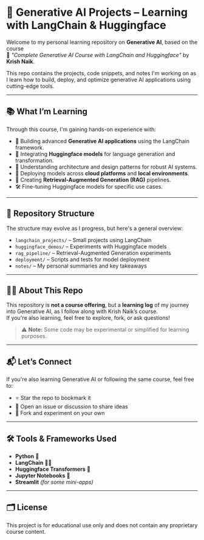 # 🧠 Generative AI Projects – Learning with LangChain & Huggingface

Welcome to my personal learning repository on **Generative AI**, based on the course  
📘 *"Complete Generative AI Course with LangChain and Huggingface"* by **Krish Naik**.

This repo contains the projects, code snippets, and notes I'm working on as I learn how to build, deploy, and optimize generative AI applications using cutting-edge tools.

---

## 📚 What I’m Learning

Through this course, I'm gaining hands-on experience with:

- 🔗 Building advanced **Generative AI applications** using the LangChain framework.
- 🤖 Integrating **Huggingface models** for language generation and transformation.
- 🧠 Understanding architecture and design patterns for robust AI systems.
- 🚀 Deploying models across **cloud platforms** and **local environments**.
- 📡 Creating **Retrieval-Augmented Generation (RAG)** pipelines.
- 🛠️ Fine-tuning Huggingface models for specific use cases.

---

## 📁 Repository Structure

The structure may evolve as I progress, but here's a general overview:

- `langchain_projects/` – Small projects using LangChain
- `huggingface_demos/` – Experiments with Huggingface models
- `rag_pipeline/` – Retrieval-Augmented Generation experiments
- `deployment/` – Scripts and tests for model deployment
- `notes/` – My personal summaries and key takeaways

---

## 🧑‍💻 About This Repo

This repository is **not a course offering**, but a **learning log** of my journey into Generative AI, as I follow along with Krish Naik’s course.  
If you're also learning, feel free to explore, fork, or ask questions!

> ⚠️ **Note:** Some code may be experimental or simplified for learning purposes.

---

## 📬 Let’s Connect

If you're also learning Generative AI or following the same course, feel free to:
- ⭐ Star the repo to bookmark it
- 📝 Open an issue or discussion to share ideas
- 🤝 Fork and experiment on your own

---

## 🛠️ Tools & Frameworks Used

- **Python** 🐍
- **LangChain** 🦜️🔗
- **Huggingface Transformers** 🤗
- **Jupyter Notebooks** 📓
- **Streamlit** *(for some mini-apps)*

---

## 🗂️ License

This project is for educational use only and does not contain any proprietary course content.

